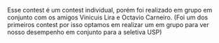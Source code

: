 Esse contest é um contest individual, porém foi realizado em grupo em conjunto com os amigos Vinicuis Lira e Octavio Carneiro. (Foi um dos primeiros contest por isso optamos em realizar um em grupo para ver nosso desempenho em conjunto para a seletiva USP)